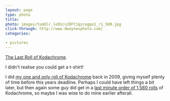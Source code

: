 ```yaml
---
layout: page
type: photo
title: 
photo: images/tumblr_le91csJDFt1qzcagpo1_r1_500.jpg
click-through: http://www.dwaynesphoto.com/
categories: 

- pictures
---
```

<a href="http://www.dwaynesphoto.com/">The Last Roll of Kodachrome</a>. 

I didn't realise you could get a t-shirt! 

I did [my one and only roll of Kodachrome](http://www.flickr.com/photos/i-5-m/sets/72157623338750353/) back in 2009, giving myself plenty of time before this years deadline. Perhaps I could have left things a bit later, but then again some guy did get in a [last minute order of 1,580 rolls](http://www.nytimes.com/2010/12/30/us/30film.html?_r=3&hp) of Kodachrome, so maybe I was wise to do mine earlier afterall.
